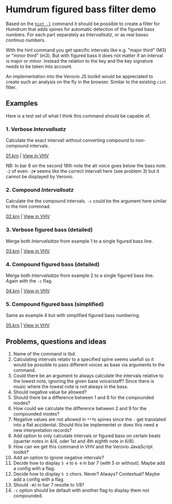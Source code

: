 # Humdrum figured bass filter demo

Based on the [`hint -l`](https://www.humdrum.org/Humdrum/commands/hint.html)
command it should be possible to create a filter for Humdrum that adds spines
for automatic detection of the figured bass numbers. For each part separately as
*Intervallsatz*, or as real basso continuo numbers.

With the hint command you get specific intervals like e.g. "major third" (M3) or
"minor third" (m3). But with figured bass it does not matter if an interval is
major or minor. Instead the relation to the key and the key signature needs to
be taken into account.

An implementation into the Verovio JS toolkit would be appreciated to create
such an analysis on the fly in the browser. Similar to the existing `cint`
filter.

## Examples

Here is a test set of what I think this command should be capable of.

### 1. Verbose *Intervallsatz*

Calculate the exact intervall without converting compound to non-compound
intervals.

[01.krn](kern/01.krn) | [View in
VHV](https://verovio.humdrum.org/?file=https://raw.githubusercontent.com/WolfgangDrescher/humdrum-figured-bass-filter-demo/master/kern/01.krn)

NB: In bar 6 on the second 16th note the alt voice goes below the bass note.
`-2` of even `-2#` seems like the correct intervall here (see problem 3) but it
cannot be displayed by Verovio.


### 2. Compound *Intervallsatz*

Calculate the the compound intervals. `-c` could be the argument here similar to
the hint commnad.

[02.krn](kern/02.krn) | [View in
VHV](https://verovio.humdrum.org/?file=https://raw.githubusercontent.com/WolfgangDrescher/humdrum-figured-bass-filter-demo/master/kern/02.krn)


### 3. Verbose figured bass (detailed)

Merge both *Intervalsätze* from example 1 to a single figured bass line.

[03.krn](kern/03.krn) | [View in
VHV](https://verovio.humdrum.org/?file=https://raw.githubusercontent.com/WolfgangDrescher/humdrum-figured-bass-filter-demo/master/kern/03.krn)


### 4. Compound figured bass (detailed)

Merge both *Intervalsätze* from example 2 to a single figured bass line. Again
with the `-c` flag.

[04.krn](kern/04.krn) | [View in
VHV](https://verovio.humdrum.org/?file=https://raw.githubusercontent.com/WolfgangDrescher/humdrum-figured-bass-filter-demo/master/kern/04.krn)


### 5. Compound figured bass (simplified)

Same as example 4 but with simplified figured bass numbering.

[05.krn](kern/05.krn) | [View in
VHV](https://verovio.humdrum.org/?file=https://raw.githubusercontent.com/WolfgangDrescher/humdrum-figured-bass-filter-demo/master/kern/05.krn)


## Problems, questions and ideas

 1. Name of the command is tbd.
 2. Calculating intervals relativ to a specified spine seems usefull so it
    would be possible to pass different voices as base via arguments to the
    command.
 3. Could there be an argument to always calculate the intervals relative to the
    lowest note, ignoring the given base voice/staff? Since there is music where
    the lowest note is not always in the bass.
 4. Should negative value be allowed?
 5. Should there be a difference between 1 and 8 for the compounded modes?
 6. How could we calculate the difference between 2 and 9 for the compounded modes?
 7. Negative values are not allowed in `**fb` spines since the `-` get
    translated into a flat accidental. Should this be implementet or does this
    need a new interpretation records?
 8. Add option to only calculate intervals or figured bass on certain beats
    (quarter notes in 4/4, oder 1st and 4th eighth note in 6/8).
 9. How can we get this command in VHV and the Verovio JavaScript toolkit?
10. Add an option to ignore negative intervals?
11. Decide how to display `5 4` to `6 4` in bar 7 (with 5 or without). Maybe add
    a config with a flag.
12. Decide how to display `5 3` chors. Never? Always? Contextual? Maybe add a
    config with a flag.
13. Should `-#2` in bar 7 resolte to 1/8?
14. `-c` option should be default with another flag to display them not
    compounded.
